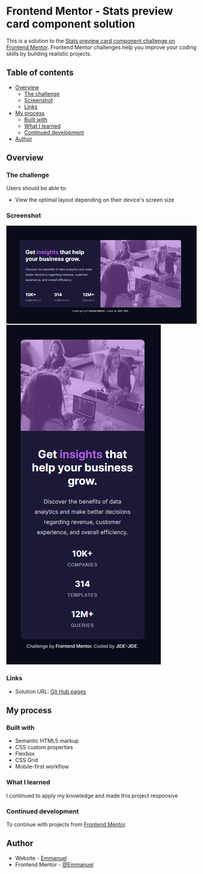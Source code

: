 # Frontend Mentor - Stats preview card component solution

This is a solution to the [Stats preview card component challenge on Frontend Mentor](https://www.frontendmentor.io/challenges/stats-preview-card-component-8JqbgoU62). Frontend Mentor challenges help you improve your coding skills by building realistic projects. 

## Table of contents

- [Overview](#overview)
  - [The challenge](#the-challenge)
  - [Screenshot](#screenshot)
  - [Links](#links)
- [My process](#my-process)
  - [Built with](#built-with)
  - [What I learned](#what-i-learned)
  - [Continued development](#continued-development)
- [Author](#author)

## Overview

### The challenge

Users should be able to:

- View the optimal layout depending on their device's screen size

### Screenshot

![Desktop view](/my-design/desktop-view.png)
![Mobile view](/my-design/mobile-view.png)

### Links

- Solution URL: [Git Hub pages](https://jide-jide.github.io/stats-preview-card-component/)

## My process

### Built with

- Semantic HTML5 markup
- CSS custom properties
- Flexbox
- CSS Grid
- Mobile-first workflow

### What I learned

I continued to apply my knowledge and made this project responsive 

### Continued development

To continue with projects from [Frontend Mentor](https://www.frontendmentor.io).

## Author

- Website - [Emmanuel](https://www.github.com/jide-jide)
- Frontend Mentor - [@Emmanuel](https://www.frontendmentor.io/profile/jide-ji)
